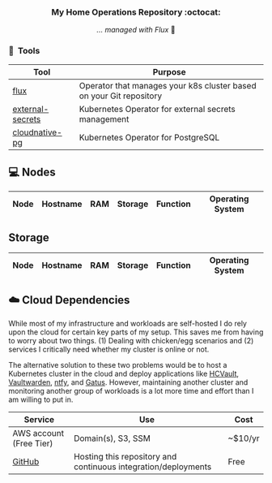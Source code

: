 <div align="center">

### My Home Operations Repository :octocat:

_... managed with Flux_ 🤖

</div>

### :wrench:&nbsp; Tools

| Tool                                                               | Purpose                                                             |
|--------------------------------------------------------------------|---------------------------------------------------------------------|
| [flux](https://toolkit.fluxcd.io/)                                 | Operator that manages your k8s cluster based on your Git repository |
|[external-secrets](https://github.com/external-secrets/external-secrets) | Kubernetes Operator for external secrets management |
|[cloudnative-pg](https://github.com/cloudnative-pg/cloudnative-pg) | Kubernetes Operator for PostgreSQL |

## 💻 Nodes
| Node                          | Hostname | RAM  | Storage                                            | Function    | Operating System |
|-------------------------------|----------|------|----------------------------------------------------|-------------|------------------|

## Storage
| Node         | Hostname | RAM  | Storage                                                                                  | Function   | Operating System |
|--------------|----------|------|------------------------------------------------------------------------------------------|------------|------------------|

## ☁️ Cloud Dependencies

While most of my infrastructure and workloads are self-hosted I do rely upon the cloud for certain key parts of my setup. This saves me from having to worry about two things. (1) Dealing with chicken/egg scenarios and (2) services I critically need whether my cluster is online or not.

The alternative solution to these two problems would be to host a Kubernetes cluster in the cloud and deploy applications like [HCVault](https://www.vaultproject.io/), [Vaultwarden](https://github.com/dani-garcia/vaultwarden), [ntfy](https://ntfy.sh/), and [Gatus](https://gatus.io/). However, maintaining another cluster and monitoring another group of workloads is a lot more time and effort than I am willing to put in.

| Service                       | Use                                                            | Cost    |
|-------------------------------|----------------------------------------------------------------|---------|
| AWS account (Free Tier)       | Domain(s), S3, SSM                                             | ~$10/yr |
| [GitHub](https://github.com/) | Hosting this repository and continuous integration/deployments | Free    |
